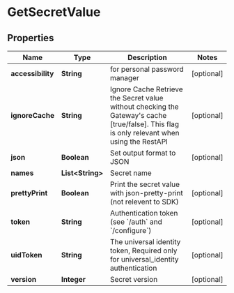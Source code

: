 

# GetSecretValue

## Properties

Name | Type | Description | Notes
------------ | ------------- | ------------- | -------------
**accessibility** | **String** | for personal password manager |  [optional]
**ignoreCache** | **String** | Ignore Cache Retrieve the Secret value without checking the Gateway&#39;s cache [true/false]. This flag is only relevant when using the RestAPI |  [optional]
**json** | **Boolean** | Set output format to JSON |  [optional]
**names** | **List&lt;String&gt;** | Secret name | 
**prettyPrint** | **Boolean** | Print the secret value with json-pretty-print (not relevent to SDK) |  [optional]
**token** | **String** | Authentication token (see &#x60;/auth&#x60; and &#x60;/configure&#x60;) |  [optional]
**uidToken** | **String** | The universal identity token, Required only for universal_identity authentication |  [optional]
**version** | **Integer** | Secret version |  [optional]



